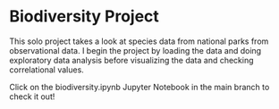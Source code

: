 # Biodiversity Project
This solo project takes a look at species data from national parks from observational data. 
I begin the project by loading the data and doing exploratory data analysis before visualizing the data and checking correlational values.

Click on the biodiversity.ipynb Jupyter Notebook in the main branch to check it out!
